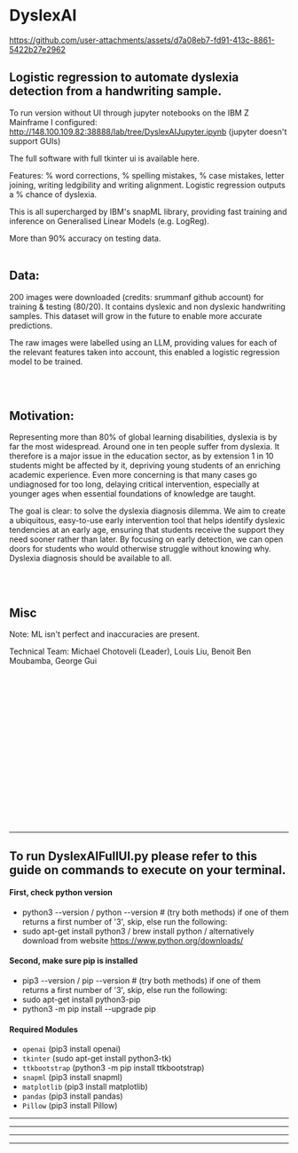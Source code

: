 
# DyslexAI



https://github.com/user-attachments/assets/d7a08eb7-fd91-413c-8861-5422b27e2962




## Logistic regression to automate dyslexia detection from a handwriting sample. 

To run version without UI through jupyter notebooks on the IBM Z Mainframe I configured: http://148.100.109.82:38888/lab/tree/DyslexAIJupyter.ipynb 
(jupyter doesn't support GUIs)

The full software with full tkinter ui is available here. 


Features: % word corrections, % spelling mistakes, % case mistakes, letter joining, writing ledgibility and writing alignment. Logistic regression outputs a % chance of dyslexia. 

This is all supercharged by IBM's snapML library, providing fast training and inference on Generalised Linear Models (e.g. LogReg).

More than 90% accuracy on testing data. 
<br/><br/>




## Data: 

200 images were downloaded (credits: srummanf github account) for training & testing (80/20). It contains dyslexic and non dyslexic handwriting samples. This dataset will grow in the future to enable more accurate predictions.

The raw images were labelled using an LLM, providing values for each of the relevant features taken into account, this enabled a logistic regression model to be trained. 

<br/><br/>




## Motivation: 


Representing more than 80% of global learning disabilities, dyslexia is by far the most widespread. Around one in ten people suffer from dyslexia. It therefore is a major issue in the education sector, as by extension 1 in 10 students might be affected by it, depriving young students of an enriching academic experience. Even more concerning is that many cases go undiagnosed for too long, delaying critical intervention, especially at younger ages when essential foundations of knowledge are taught.

The goal is clear: to solve the dyslexia diagnosis dilemma. We aim to create a ubiquitous, easy-to-use early intervention tool that helps identify dyslexic tendencies at an early age, ensuring that students receive the support they need sooner rather than later. By focusing on early detection, we can open doors for students who would otherwise struggle without knowing why. Dyslexia diagnosis should be available to all.


<br/><br/>
## Misc

Note: ML isn't perfect and inaccuracies are present.

Technical Team: Michael Chotoveli (Leader), Louis Liu, Benoit Ben Moubamba, George Gui


<br/><br/><br/><br/><br/><br/><br/><br/><br/><br/><br/><br/><br/><br/><br/><br/>

___________________________________________________________________
## To run DyslexAIFullUI.py please refer to this guide on commands to execute on your terminal. 

#### First, check python version 
- python3 --version / python --version # (try both methods) if one of them returns a first number of '3', skip, else run the following: 
- sudo apt-get install python3 / brew install python / alternatively download from website https://www.python.org/downloads/

#### Second, make sure pip is installed
- pip3 --version / pip --version # (try both methods) if one of them returns a first number of '3', skip, else run the following: 
- sudo apt-get install python3-pip
- python3 -m pip install --upgrade pip

#### Required Modules
- `openai`  (pip3 install openai)
- `tkinter` (sudo apt-get install python3-tk)
- `ttkbootstrap` (python3 -m pip install ttkbootstrap)
- `snapml`  (pip3 install snapml)
- `matplotlib` (pip3 install matplotlib)
- `pandas` (pip3 install pandas)
- `Pillow` (pip3 install Pillow)


_________________________________________
_________________________________________


_________________________________________
_________________________________________




